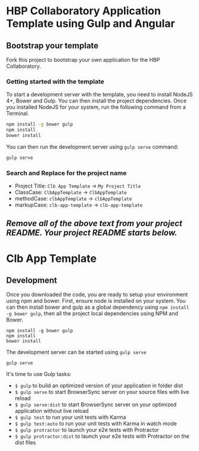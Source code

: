 # HBP Collaboratory Application Template using Gulp and Angular

## Bootstrap your template

Fork this project to bootstrap your own application for the HBP Collaboratory.

### Getting started with the template

To start a development server with the template, you need to install NodeJS 4+,
Bower and Gulp. You can then install the project dependencies. Once you
installed NodeJS for your system, run the following command from a Terminal.

```bash
npm install -g bower gulp
npm install
bower install
```

You can then run the development server using `gulp serve` command:

```bash
gulp serve
```

### Search and Replace for the project name

- Project Title: `Clb App Template` -> `My Project Title`
- ClassCase: `ClbAppTemplate` -> `ClbAppTemplate`
- methodCase: `clbAppTemplate` -> `clbAppTemplate`
- markupCase: `clb-app-template` -> `clb-app-template`

_Remove all of the above text from your project README. Your project README
starts below._
----

# Clb App Template

## Development

Once you downloaded the code, you are ready to setup your environment using
npm and bower. First, ensure node is installed on your system. You can then
install bower and gulp as a global dependency using `npm install -g bower gulp`,
then all the project local dependencies using NPM and Bower.

```shell
npm install -g bower gulp
npm install
bower install
```

The development server can be started using `gulp serve`

```shell
gulp serve
```

It's time to use Gulp tasks:
- `$ gulp` to build an optimized version of your application in folder dist
- `$ gulp serve` to start BrowserSync server on your source files with live reload
- `$ gulp serve:dist` to start BrowserSync server on your optimized application without live reload
- `$ gulp test` to run your unit tests with Karma
- `$ gulp test:auto` to run your unit tests with Karma in watch mode
- `$ gulp protractor` to launch your e2e tests with Protractor
- `$ gulp protractor:dist` to launch your e2e tests with Protractor on the dist files
